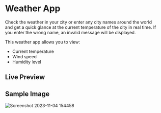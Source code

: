 # Weather App

Check the weather in your city or enter any city names around the world and get a quick glance at the current temperature of the city in real time. If you enter the wrong name, an invalid message will be displayed.

This weather app allows you to view:
* Current temperature
* Wind speed
* Humidity level

## Live Preview

## Sample Image
![Screenshot 2023-11-04 154458](https://github.com/naomit9/weatherApp_project/assets/144495516/efb3fcf8-a24d-4d93-be09-264b54a0f768)

